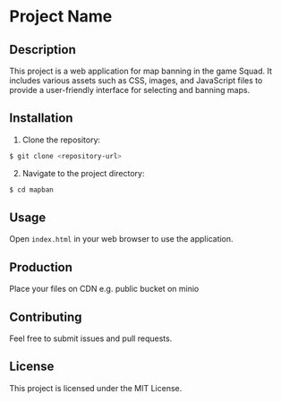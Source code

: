 # Project Name

## Description

This project is a web application for map banning in the game Squad. It includes various assets such as CSS, images, and JavaScript files to provide a user-friendly interface for selecting and banning maps.

## Installation

1. Clone the repository:

```sh
$ git clone <repository-url>
```

2. Navigate to the project directory:

```sh
$ cd mapban
```

## Usage

Open `index.html` in your web browser to use the application.

## Production

Place your files on CDN e.g. public bucket on minio

## Contributing

Feel free to submit issues and pull requests.

## License

This project is licensed under the MIT License.
